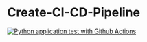 # Create-CI-CD-Pipeline

[![Python application test with Github Actions](https://github.com/HeshamTawfik/Create-CI-CD-Pipeline/actions/workflows/pythonapp.yml/badge.svg)](https://github.com/HeshamTawfik/Create-CI-CD-Pipeline/actions/workflows/pythonapp.yml)
